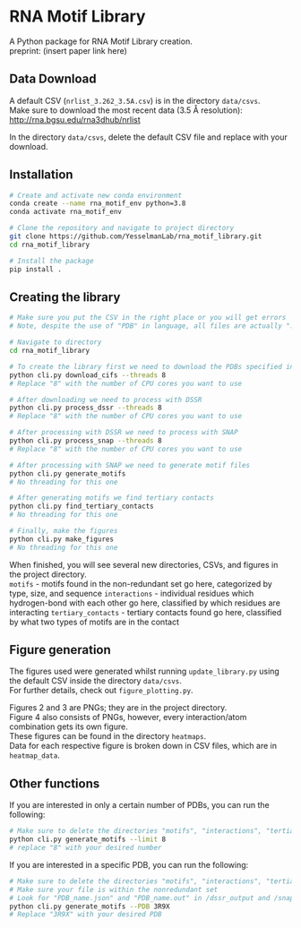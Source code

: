 # RNA Motif Library

A Python package for RNA Motif Library creation.<br>
preprint: (insert paper link here)

## Data Download

A default CSV (`nrlist_3.262_3.5A.csv`) is in the directory `data/csvs`.<br>
Make sure to download the most recent data (3.5 Å resolution):<br>
http://rna.bgsu.edu/rna3dhub/nrlist

In the directory `data/csvs`, delete the default CSV file and replace with your download.<br>

## Installation

```bash
# Create and activate new conda environment
conda create --name rna_motif_env python=3.8
conda activate rna_motif_env

# Clone the repository and navigate to project directory
git clone https://github.com/YesselmanLab/rna_motif_library.git
cd rna_motif_library

# Install the package
pip install .

```

## Creating the library

```bash
# Make sure you put the CSV in the right place or you will get errors
# Note, despite the use of "PDB" in language, all files are actually ".cif", not ".pdb"

# Navigate to directory
cd rna_motif_library

# To create the library first we need to download the PDBs specified in the CSV
python cli.py download_cifs --threads 8
# Replace "8" with the number of CPU cores you want to use

# After downloading we need to process with DSSR
python cli.py process_dssr --threads 8
# Replace "8" with the number of CPU cores you want to use

# After processing with DSSR we need to process with SNAP
python cli.py process_snap --threads 8
# Replace "8" with the number of CPU cores you want to use

# After processing with SNAP we need to generate motif files
python cli.py generate_motifs
# No threading for this one

# After generating motifs we find tertiary contacts
python cli.py find_tertiary_contacts
# No threading for this one

# Finally, make the figures
python cli.py make_figures
# No threading for this one

```

When finished, you will see several new directories, CSVs, and figures in the project directory. <br>
`motifs` - motifs found in the non-redundant set go here, categorized by type, size, and sequence
`interactions` - individual residues which hydrogen-bond with each other go here, classified by which residues are interacting
`tertiary_contacts` - tertiary contacts found go here, classified by what two types of motifs are in the contact

## Figure generation

The figures used were generated whilst running `update_library.py` using the default CSV inside the directory `data/csvs`.<br>
For further details, check out `figure_plotting.py`.

Figures 2 and 3 are PNGs; they are in the project directory.<br>
Figure 4 also consists of PNGs, however, every interaction/atom combination gets its own figure.<br>
These figures can be found in the directory `heatmaps`.<br>
Data for each respective figure is broken down in CSV files, which are in `heatmap_data`.<br>


## Other functions

If you are interested in only a certain number of PDBs, you can run the following:
```bash
# Make sure to delete the directories "motifs", "interactions", "tertiary_contacts", "heatmaps", and "heatmap_data" if you've run the full code already
python cli.py generate_motifs --limit 8
# replace "8" with your desired number
```

If you are interested in a specific PDB, you can run the following:
```bash
# Make sure to delete the directories "motifs", "interactions", "tertiary_contacts", "heatmaps", and "heatmap_data" if you've run the full code already
# Make sure your file is within the nonredundant set
# Look for "PDB_name.json" and "PDB_name.out" in /dssr_output and /snap_output
python cli.py generate_motifs --PDB 3R9X
# Replace "3R9X" with your desired PDB
```

```

